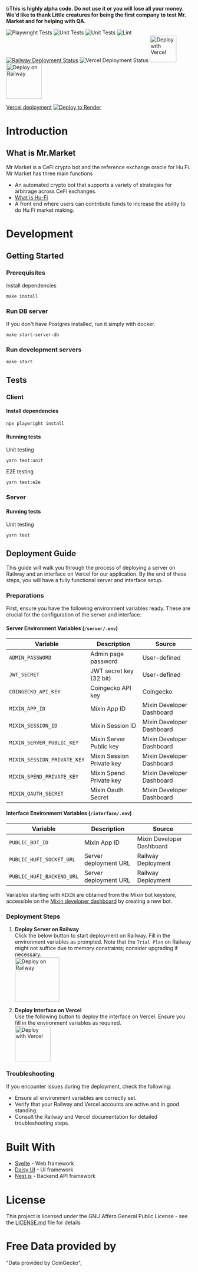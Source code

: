 b**This is highly alpha code. Do not use it or you will lose all your money. We'd like to thank Little creatures for being the first company to test Mr. Market and for helping with QA.**

![Playwright Tests](https://github.com/Hu-Fi/Mr.Market/actions/workflows/playwright.yml/badge.svg) 
![Unit Tests](https://github.com/Hu-Fi/Mr.Market/actions/workflows/vitest.yml/badge.svg)
![Unit Tests](https://github.com/Hu-Fi/Mr.Market/actions/workflows/servertests.yml/badge.svg)
![Lint](https://github.com/Hu-Fi/Mr.Market/actions/workflows/lint.yml/badge.svg)
[![Railway Deployment Status](https://img.shields.io/badge/deployment-passing-brightgreen)](https://mrmarket-production.up.railway.app/)
![Vercel Deployment Status](https://therealsujitk-vercel-badge.vercel.app/?app=mr-market-one) 
<a href="https://vercel.com/new/clone?repository-url=https%3A%2F%2Fgithub.com%2FHu-Fi%2FMr.Market&env=PUBLIC_BOT_ID,PUBLIC_HUFI_BACKEND_URL,PUBLIC_HUFI_SOCKET_URL&root-directory=interface&build-command=npm%20run%20build&install-command=npm%20install"><img src="https://vercel.com/button" alt="Deploy with Vercel" width="72px"></a>
<a href="https://railway.app/template/hf6uBR?referralCode=j8dZGz"><img src="https://railway.app/button.svg" alt="Deploy on Railway" width="96px"></a>

[Vercel deployment](https://mr-market-one.vercel.app/home) 
[![Deploy to Render](https://render.com/images/deploy-to-render-button.svg)](https://render.com/deploy)


# Introduction

## What is Mr.Market

Mr Market is a CeFi crypto bot and the reference exchange oracle for Hu Fi. Mr Market has three main functions

- An automated crypto bot that supports a variety of strategies for arbitrage across CeFi exchanges.
- [What is Hu-Fi](https://github.com/hu-fi)
- A front end where users can contribute funds to increase the ability to do Hu Fi market making.

# Development

## Getting Started

### Prerequisites

Install dependencies

```
make install
```

### Run DB server

If you don't have Postgres installed, run it simply with docker.

```
make start-server-db
```

### Run development servers

```
make start
```

## Tests

### Client

#### Install dependencies

```
npx playwright install
```

#### Running tests

Unit testing
```
yarn test:unit
```

E2E testing

```
yarn test:e2e
```

### Server

#### Running tests

Unit testing
```
yarn test
```

## Deployment Guide

This guide will walk you through the process of deploying a server on Railway and an interface on Vercel for our application. By the end of these steps, you will have a fully functional server and interface setup.

### Preparations

First, ensure you have the following environment variables ready. These are crucial for the configuration of the server and interface.

#### Server Environment Variables (`/server/.env`)
| Variable                    | Description                           | Source                      |
|-----------------------------|---------------------------------------|-----------------------------|
| `ADMIN_PASSWORD`            | Admin page password                   | User-defined                |
| `JWT_SECRET`                | JWT secret key (32 bit)               | User-defined                |
| `COINGECKO_API_KEY`         | Coingecko API key                     | Coingecko                   |
| `MIXIN_APP_ID`              | Mixin App ID                          | Mixin Developer Dashboard   |
| `MIXIN_SESSION_ID`          | Mixin Session ID                      | Mixin Developer Dashboard   |
| `MIXIN_SERVER_PUBLIC_KEY`   | Mixin Server Public key               | Mixin Developer Dashboard   |
| `MIXIN_SESSION_PRIVATE_KEY` | Mixin Session Private key             | Mixin Developer Dashboard   |
| `MIXIN_SPEND_PRIVATE_KEY`   | Mixin Spend Private key               | Mixin Developer Dashboard   |
| `MIXIN_OAUTH_SECRET`        | Mixin Oauth Secret                    | Mixin Developer Dashboard   |

#### Interface Environment Variables (`/interface/.env`)
| Variable                     | Description                  | Source           |
|------------------------------|------------------------------|------------------|
| `PUBLIC_BOT_ID`              | Mixin App ID                 | Mixin Developer Dashboard |
| `PUBLIC_HUFI_SOCKET_URL`     | Server deployment URL        | Railway Deployment |
| `PUBLIC_HUFI_BACKEND_URL`    | Server deployment URL        | Railway Deployment |

Variables starting with `MIXIN` are obtained from the Mixin bot keystore, accessible on the [Mixin developer dashboard](https://developers.mixin.one/dashboard) by creating a new bot.

### Deployment Steps

1. **Deploy Server on Railway**  
   Click the below button to start deployment on Railway. Fill in the environment variables as prompted. Note that the `Trial Plan` on Railway might not suffice due to memory constraints; consider upgrading if necessary.  
   <a href="https://railway.app/template/hf6uBR?referralCode=j8dZGz"><img src="https://railway.app/button.svg" alt="Deploy on Railway" width="120px"></a>

2. **Deploy Interface on Vercel**  
   Use the following button to deploy the interface on Vercel. Ensure you fill in the environment variables as required.  
   <a href="https://vercel.com/new/clone?repository-url=https%3A%2F%2Fgithub.com%2FHu-Fi%2FMr.Market&env=PUBLIC_BOT_ID,PUBLIC_HUFI_BACKEND_URL,PUBLIC_HUFI_SOCKET_URL&root-directory=interface"><img src="https://vercel.com/button" alt="Deploy with Vercel" width="96px"></a>

### Troubleshooting

If you encounter issues during the deployment, check the following:
- Ensure all environment variables are correctly set.
- Verify that your Railway and Vercel accounts are active and in good standing.
- Consult the Railway and Vercel documentation for detailed troubleshooting steps.

# Built With

* [Svelte](https://svelte.dev/) - Web framework
* [Daisy UI](https://daisyui.com/) - UI framework
* [Nest.js](https://nestjs.com/) - Backend API framework

# License

This project is licensed under the GNU Affero General Public License - see the [LICENSE.md](./LICENSE) file for details

# Free Data provided by
"Data provided by CoinGecko",
